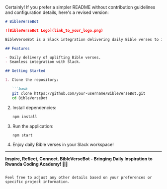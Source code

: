 Certainly! If you prefer a simpler README without contribution guidelines and configuration details, here's a revised version:

```markdown
# BibleVerseBot

![BibleVerseBot Logo](link_to_your_logo.png)

BibleVerseBot is a Slack integration delivering daily Bible verses to inspire and foster a positive atmosphere in the Rwanda Coding Academy school workspace.

## Features

- Daily delivery of uplifting Bible verses.
- Seamless integration with Slack.

## Getting Started

1. Clone the repository:

   ```bash
   git clone https://github.com/your-username/BibleVerseBot.git
   cd BibleVerseBot
   ```

2. Install dependencies:

   ```bash
   npm install
   ```

3. Run the application:

   ```bash
   npm start
   ```

4. Enjoy daily Bible verses in your Slack workspace!

---

**Inspire, Reflect, Connect. BibleVerseBot - Bringing Daily Inspiration to Rwanda Coding Academy! 📖✨**
```

Feel free to adjust any other details based on your preferences or specific project information.

